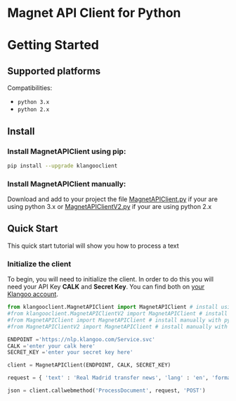 # Magnet API Client for Python

# Getting Started

## Supported platforms
Compatibilities:
  * `python 3.x`
  * `python 2.x`

## Install

### Install MagnetAPIClient using pip:

```bash
pip install --upgrade klangooclient
```
### Install MagnetAPIClient manually:
Download and add to your project the file [MagnetAPIClient.py](https://github.com/Klangoo/MagnetApiClient.Python/blob/master/klangooclient/MagnetAPIClient.py) if your are using python 3.x or [MagnetAPIClientV2.py](https://github.com/Klangoo/MagnetApiClient.Python/blob/master/klangooclient/MagnetAPIClientV2.py) if your are using python 2.x

## Quick Start

This quick start tutorial will show you how to process a text

### Initialize the client

To begin, you will need to initialize the client. In order to do this you will need your API Key **CALK** and **Secret Key**.
You can find both on [your Klangoo account](https://connect.klangoo.com/).

```python
from klangooclient.MagnetAPIClient import MagnetAPIClient # install using PIP with python 3.x
#from klangooclient.MagnetAPIClientV2 import MagnetAPIClient # install using PIP with python 2.x
#from MagnetAPIClient import MagnetAPIClient # install manually with python 3.x
#from MagnetAPIClientV2 import MagnetAPIClient # install manually with python 2.x

ENDPOINT ='https://nlp.klangoo.com/Service.svc'
CALK ='enter your calk here'
SECRET_KEY ='enter your secret key here'

client = MagnetAPIClient(ENDPOINT, CALK, SECRET_KEY)

request = { 'text' : 'Real Madrid transfer news', 'lang' : 'en', 'format' : 'json' }

json = client.callwebmethod('ProcessDocument', request, 'POST')
```